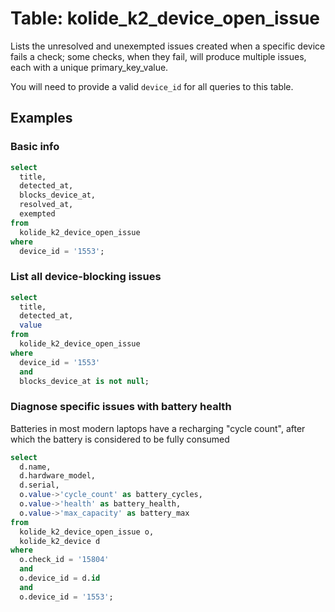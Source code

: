 # Table: kolide_k2_device_open_issue

Lists the unresolved and unexempted issues created when a specific device fails a check; some checks, when they fail, will produce multiple issues, each with a unique primary_key_value.

You will need to provide a valid `device_id` for all queries to this table.

## Examples

### Basic info

```sql
select
  title,
  detected_at,
  blocks_device_at,
  resolved_at,
  exempted
from
  kolide_k2_device_open_issue
where
  device_id = '1553';
```

### List all device-blocking issues

```sql
select
  title,
  detected_at,
  value
from
  kolide_k2_device_open_issue
where
  device_id = '1553'
  and
  blocks_device_at is not null;
```

### Diagnose specific issues with battery health

Batteries in most modern laptops have a recharging "cycle count", after which the battery is considered to be fully consumed

```sql
select
  d.name,
  d.hardware_model,
  d.serial,
  o.value->'cycle_count' as battery_cycles,
  o.value->'health' as battery_health,
  o.value->'max_capacity' as battery_max
from
  kolide_k2_device_open_issue o,
  kolide_k2_device d
where
  o.check_id = '15804'
  and
  o.device_id = d.id
  and
  o.device_id = '1553';
 ```

